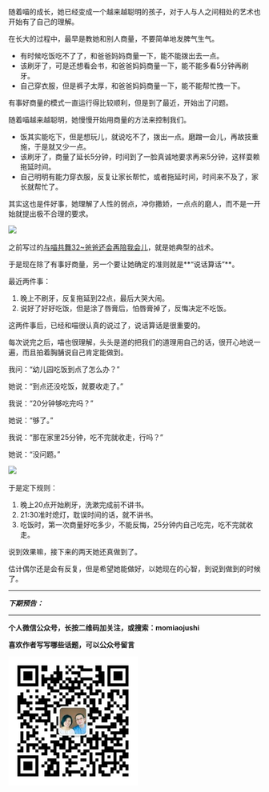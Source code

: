 随着喵的成长，她已经变成一个越来越聪明的孩子，对于人与人之间相处的艺术也开始有了自己的理解。

在长大的过程中，最早是教她和别人商量，不要简单地发脾气生气。

* 有时候吃饭吃不了了，和爸爸妈妈商量一下，能不能拨出去一点。
* 该刷牙了，可是还想看会书，和爸爸妈妈商量一下，能不能多看5分钟再刷牙。
* 自己穿衣服，但是裤子太厚，和爸爸妈妈商量一下，能不能帮忙拽一下。

有事好商量的模式一直运行得比较顺利，但是到了最近，开始出了问题。

随着喵越来越聪明，她慢慢开始用商量的方法来控制我们。

* 饭其实能吃下，但是想玩儿，就说吃不了，拨出一点。磨蹭一会儿，再故技重施，于是就又少一点。
* 该刷牙了，商量了延长5分钟，时间到了一脸真诚地要求再来5分钟，这样耍赖拖延时间。
* 自己明明有能力穿衣服，反复让家长帮忙，或者拖延时间，时间来不及了，家长就帮忙了。

其实这也是件好事，她理解了人性的弱点，冲你撒娇，一点点的磨人，而不是一开始就提出极不合理的要求。

![](http://upload-images.jianshu.io/upload_images/51001-3a6d7e8de19ee971.jpg)


之前写过的[与喵共舞32~爸爸还会再陪我会儿](http://mp.weixin.qq.com/s?__biz=MzA4NzEzMjMzNw==&mid=403393458&idx=1&sn=9287dec8774ec041a40e9ee59321c7e6#rd)，就是她典型的战术。

于是现在除了有事好商量，另一个要让她确定的准则就是**“说话算话”**。

最近两件事：

1. 晚上不刷牙，反复拖延到22点，最后大哭大闹。
2. 说好了好好吃饭，但是涂了唇膏后，怕唇膏掉了，反悔决定不吃饭。

这两件事后，已经和喵很认真的说过了，说话算话是很重要的。

每次说完之后，喵也很理解，头头是道的把我们的道理用自己的话，很开心地说一遍，而且拍着胸脯说自己肯定能做到。

我问：“幼儿园吃饭到点了怎么办？”

她说：“到点还没吃饭，就要收走了。”

我说：“20分钟够吃完吗？”

她说：“够了。”

我说：“那在家里25分钟，吃不完就收走，行吗？”

她说：“没问题。”

![](http://upload-images.jianshu.io/upload_images/51001-cdb4489f3359e72c.jpg)

于是定下规则：

1. 晚上20点开始刷牙，洗漱完成前不讲书。
2. 21:30准时熄灯，耽误时间的话，就不讲书。
3. 吃饭时，第一次商量好吃多少，不能反悔，25分钟内自己吃完，吃不完就收走。

说到效果嘛，接下来的两天她还真做到了。

估计偶尔还是会有反复，但是希望她能做好，以她现在的心智，到说到做到的时候了。




***

***下期预告：***

***


**个人微信公众号，长按二维码加关注，或搜索：momiaojushi**

**喜欢作者写写哪些话题，可以公众号留言**

![](https://github.com/jiluofu/jiluofu.github.com/raw/master/momiaojushi/static/qrcode.jpg)